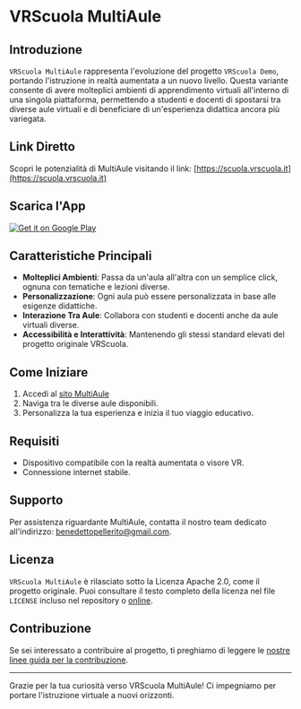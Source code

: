 # VRScuola MultiAule

## Introduzione
`VRScuola MultiAule` rappresenta l'evoluzione del progetto `VRScuola Demo`, portando l'istruzione in realtà aumentata a un nuovo livello. Questa variante consente di avere molteplici ambienti di apprendimento virtuali all'interno di una singola piattaforma, permettendo a studenti e docenti di spostarsi tra diverse aule virtuali e di beneficiare di un'esperienza didattica ancora più variegata.

## Link Diretto
Scopri le potenzialità di MultiAule visitando il link: [https://scuola.vrscuola.it](https://scuola.vrscuola.it)

## Scarica l'App
[![Get it on Google Play](https://play.google.com/intl/en_us/badges/static/images/badges/en_badge_web_generic.png)](https://play.google.com/store/apps/details?id=it.vrscuola.multiAule)

## Caratteristiche Principali

- **Molteplici Ambienti**: Passa da un'aula all'altra con un semplice click, ognuna con tematiche e lezioni diverse.
- **Personalizzazione**: Ogni aula può essere personalizzata in base alle esigenze didattiche.
- **Interazione Tra Aule**: Collabora con studenti e docenti anche da aule virtuali diverse.
- **Accessibilità e Interattività**: Mantenendo gli stessi standard elevati del progetto originale VRScuola.

## Come Iniziare

1. Accedi al [sito MultiAule](https://scuola.vrscuola.it)
2. Naviga tra le diverse aule disponibili.
3. Personalizza la tua esperienza e inizia il tuo viaggio educativo.

## Requisiti

- Dispositivo compatibile con la realtà aumentata o visore VR.
- Connessione internet stabile.

## Supporto

Per assistenza riguardante MultiAule, contatta il nostro team dedicato all'indirizzo: [benedettopellerito@gmail.com](benedettopellerito@gmail.com).

## Licenza

`VRScuola MultiAule` è rilasciato sotto la Licenza Apache 2.0, come il progetto originale. Puoi consultare il testo completo della licenza nel file `LICENSE` incluso nel repository o [online](https://www.apache.org/licenses/LICENSE-2.0).

## Contribuzione

Se sei interessato a contribuire al progetto, ti preghiamo di leggere le [nostre linee guida per la contribuzione](CONTRIBUTING.MD).

---

Grazie per la tua curiosità verso VRScuola MultiAule! Ci impegniamo per portare l'istruzione virtuale a nuovi orizzonti.
